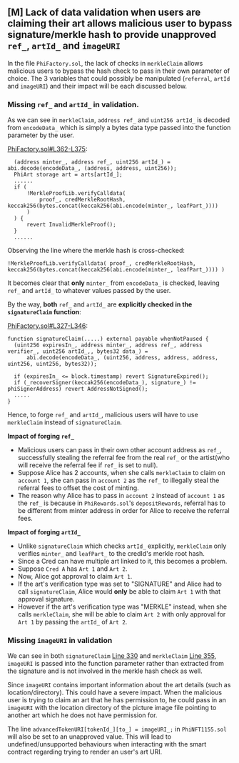 ## [M] Lack of data validation when users are claiming their art allows malicious user to bypass signature/merkle hash to provide unapproved `ref_`, `artId_` and `imageURI`

In the file `PhiFactory.sol`, the lack of checks in `merkleClaim` allows malicious users to bypass the hash check to pass in their own parameter of choice. The 3 variables that could possibly be manipulated (`referral`, `artId` and `imageURI`) and their impact will be each discussed below.

### Missing `ref_` and `artId_` in validation.

As we can see in `merkleClaim`, `address ref_` and `uint256 artId_` is decoded from `encodeData_` which is simply a bytes data type passed into the function parameter by the user.

[PhiFactory.sol#L362-L375](src/PhiFactory.sol#L362-L375):
```solidity
  (address minter_, address ref_, uint256 artId_) = abi.decode(encodeData_, (address, address, uint256));
  PhiArt storage art = arts[artId_];
  ......
  if (
      !MerkleProofLib.verifyCalldata(
          proof_, credMerkleRootHash, keccak256(bytes.concat(keccak256(abi.encode(minter_, leafPart_))))
      )
  ) {
      revert InvalidMerkleProof();
  }
  ......
```

Observing the line where the merkle hash is cross-checked:

```solidity
!MerkleProofLib.verifyCalldata( proof_, credMerkleRootHash, keccak256(bytes.concat(keccak256(abi.encode(minter_, leafPart_)))) )
```

It becomes clear that **only** `minter_` from `encodeData_` is checked, leaving `ref_` and `artId_` to whatever values passed by the user.

By the way, **both** `ref_` and `artId_` are **explicitly checked in the `signatureClaim` function**:

[PhiFactory.sol#L327-L346](src/PhiFactory.sol#L327-L346):
```solidity
function signatureClaim(.....) external payable whenNotPaused {
  (uint256 expiresIn_, address minter_, address ref_, address verifier_, uint256 artId_,, bytes32 data_) =
      abi.decode(encodeData_, (uint256, address, address, address, uint256, uint256, bytes32));

  if (expiresIn_ <= block.timestamp) revert SignatureExpired();
  if (_recoverSigner(keccak256(encodeData_), signature_) != phiSignerAddress) revert AddressNotSigned();
  .....
}
```

Hence, to forge `ref_` and `artId_`, malicious users will have to use `merkleClaim` instead of `signatureClaim`.

**Impact of forging `ref_`**

- Malicious users can pass in their own other account address as `ref_`, successfully stealing the referral fee from the real `ref_` or the artist(who will receive the referral fee if `ref_` is set to null).
- Suppose Alice has 2 accounts, when she calls `merkleClaim` to claim on `account 1`, she can pass in `account 2` as the `ref_` to illegally steal the referral fees to offset the cost of minting.
- The reason why Alice has to pass in `account 2` instead of `account 1` as the `ref_` is because in `PhiRewards.sol`'s `depositRewards`, referral has to be different from minter address in order for Alice to receive the referral fees.

**Impact of forging `artId_`**

- Unlike `signatureClaim` which checks `artId_` explicitly, `merkleClaim` only verifies `minter_` and `leafPart_` to the credId's merkle root hash.
- Since a Cred can have multiple art linked to it, this becomes a problem.
- Suppose `Cred A` has `Art 1` and `Art 2`.
- Now, Alice got approval to claim `Art 1`.
- If the art's verification type was set to "SIGNATURE" and Alice had to call `signatureClaim`, Alice would **only** be able to claim `Art 1` with that approval signature.
- However if the art's verification type was "MERKLE" instead, when she calls `merkleClaim`, she will be able to claim `Art 2` with only approval for `Art 1` by passing the `artId_` of `Art 2`.

### Missing `imageURI` in validation

We can see in both `signatureClaim` [Line 330](src/PhiFactory.sol#L330) and `merkleClaim` [Line 355](src/PhiFactory.sol#L355), `imageURI` is passed into the function parameter rather than extracted from the signature and is not involved in the merkle hash check as well.

Since `imageURI` contains important information about the art details (such as location/directory). This could have a severe impact. When the malicious user is trying to claim an art that he has permission to, he could pass in an `imageURI` with the location directory of the picture image file pointing to another art which he does not have permission for.

The line `advancedTokenURI[tokenId_][to_] = imageURI_;` in `PhiNFT1155.sol` will also be set to an unapproved value. This will lead to undefined/unsupported behaviours when interacting with the smart contract regarding trying to render an user's art URI.
